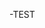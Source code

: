 -TEST

<!---
Twinart/Twinart is a ✨ special ✨ repository because its `README.md` (this file) appears on your GitHub profile.
You can click the Preview link to take a look at your changes.
--->
